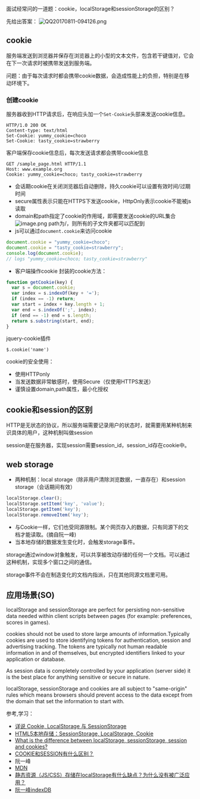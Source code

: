 面试经常问的一道题：cookie，localStorage和sessionStorage的区别？

先给出答案：
![QQ20170811-094126.png](http://upload-images.jianshu.io/upload_images/4952363-0eb4bb7c8bc4ba53.png?imageMogr2/auto-orient/strip%7CimageView2/2/w/1240)

## cookie
服务端发送到浏览器并保存在浏览器上的小型的文本文件，包含若干键值对，它会在下一次请求时被携带发送到服务端。

问题：由于每次请求时都会携带cookie数据，会造成性能上的负担，特别是在移动环境下。

### 创建cookie
服务器收到HTTP请求后，在响应头加一个`Set-Cookie`头部来发送cookie信息。
```
HTTP/1.0 200 OK
Content-type: text/html
Set-Cookie: yummy_cookie=choco
Set-Cookie: tasty_cookie=strawberry
```
客户端保存cookie信息后，每次发送请求都会携带cookie信息
```
GET /sample_page.html HTTP/1.1
Host: www.example.org
Cookie: yummy_cookie=choco; tasty_cookie=strawberry
```
- 会话期cookie在关闭浏览器后自动删除，持久cookie可以设置有效时间/过期时间
- secure属性表示只能在HTTPS下发送cookie，HttpOnly表示cookie不能被js读取
- domain和path指定了cookie的作用域，即需要发送cookie的URL集合
![image.png](http://upload-images.jianshu.io/upload_images/4952363-5f5e0b977f9f5bb2.png?imageMogr2/auto-orient/strip%7CimageView2/2/w/1240)
path为/，则所有的子文件夹都可以匹配到
- js可以通过`document.cookie`来访问cookie
```js
document.cookie = "yummy_cookie=choco"; 
document.cookie = "tasty_cookie=strawberry"; 
console.log(document.cookie); 
// logs "yummy_cookie=choco; tasty_cookie=strawberry"
```
- 客户端操作cookie
封装的cookie方法：
```js
function getCookie(key) {
  var s = document.cookie;
  var index = s.indexOf(key + '=');
  if (index == -1) return;
  var start = index + key.length + 1;
  var end = s.indexOf(';', index);
  if (end == -1) end = s.length;
  return s.substring(start, end);
}
```
jquery-cookie插件
```
$.cookie('name')
```

cookie的安全使用：
- 使用HTTPonly
- 当发送数据非常敏感时，使用Secure（仅使用HTTPS发送）
- 谨慎设置domain,path属性，最小化授权

## cookie和session的区别
HTTP是无状态的协议，所以服务端需要记录用户的状态时，就需要用某种机制来识具体的用户，这种机制叫做session

session是在服务器，实现session需要session_id，session_id存在cookie中。

## web storage
- 两种机制：local storage（除非用户清除浏览数据，一直存在）和session storage（会话期间有效）
```js
localStorage.clear();
localStorage.setItem('key', 'value');
localStorage.getItem('key'); 
localStorage.removeItem('key');
```
- 与Cookie一样，它们也受同源限制。某个网页存入的数据，只有同源下的文档才能读取。(摘自阮一峰)
- 当本地存储的数据发生变化时，会触发storage事件。

storage通过window对象触发，可以共享被改动存储的任何一个文档。可以通过这种机制，实现多个窗口之间的通信。

storage事件不会在制造变化的文档内指派，只在其他同源文档里可用。

## 应用场景(SO)
localStorage and sessionStorage are perfect for persisting non-sensitive data needed within client scripts between pages (for example: preferences, scores in games).

cookies should not be used to store large amounts of information.Typically cookies are used to store identifying tokens for authentication, session and advertising tracking. The tokens are typically not human readable information in and of themselves, but encrypted identifiers linked to your application or database.

As session data is completely controlled by your application (server side) it is the best place for anything sensitive or secure in nature.

localStorage, sessionStorage and cookies are all subject to "same-origin" rules which means browsers should prevent access to the data except from the domain that set the information to start with.

参考,学习：
- [详说 Cookie, LocalStorage 与 SessionStorage](http://jerryzou.com/posts/cookie-and-web-storage/)
- [HTML5本地存储：SessionStorage, LocalStorage, Cookie](http://harttle.com/2015/08/16/localstorage-sessionstorage-cookie.html)
- [What is the difference between localStorage, sessionStorage, session and cookies?](https://stackoverflow.com/questions/19867599/what-is-the-difference-between-localstorage-sessionstorage-session-and-cookies)
- [COOKIE和SESSION有什么区别？](https://www.zhihu.com/question/19786827/answer/28752144?utm_medium=social&utm_source=wechat_session) 
- 阮一峰
- [MDN](https://developer.mozilla.org/zh-CN/docs/Web/API/Web_Storage_API/Using_the_Web_Storage_API)
- [静态资源（JS/CSS）存储在localStorage有什么缺点？为什么没有被广泛应用？](https://www.zhihu.com/question/28467444) 
- [阮一峰indexDB](http://javascript.ruanyifeng.com/bom/indexeddb.html)
